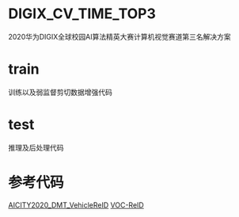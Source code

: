 # DIGIX_CV_TIME_TOP3
2020华为DIGIX全球校园AI算法精英大赛计算机视觉赛道第三名解决方案
# train
训练以及弱监督剪切数据增强代码
# test
推理及后处理代码
# 参考代码
[AICITY2020_DMT_VehicleReID](https://github.com/heshuting555/AICITY2020_DMT_VehicleReID)
[VOC-ReID](https://github.com/Xiangyu-CAS/AICity2020-VOC-ReID)
